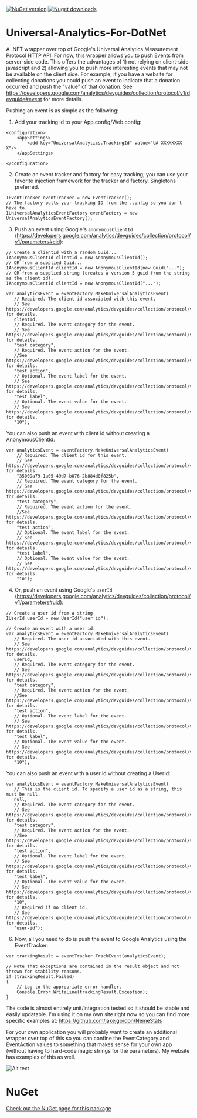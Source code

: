 [![NuGet version](http://img.shields.io/nuget/v/UniversalAnalyticsMeasurementProtocolWrapper.svg)](https://www.nuget.org/packages/UniversalAnalyticsMeasurementProtocolWrapper/)
[![Nuget downloads](http://img.shields.io/nuget/dt/UniversalAnalyticsMeasurementProtocolWrapper.svg)](http://www.nuget.org/packages/UniversalAnalyticsMeasurementProtocolWrapper/)

Universal-Analytics-For-DotNet
==============================

A .NET wrapper over top of Google's Universal Analytics Measurement Protocol HTTP API. For now, this wrapper allows you to push Events from server-side code. This offers the advantages of 1) not relying on client-side javascript and 2) allowing you to push more interesting events that may not be available on the client side. For example, if you have a website for collecting donations you could push an event to indicate that a donation occurred and push the "value" of that donation. See https://developers.google.com/analytics/devguides/collection/protocol/v1/devguide#event for more details.

Pushing an event is as simple as the following:

1. Add your tracking id to your App.config/Web.config:
```
<configuration>
    <appSettings>
        <add key="UniversalAnalytics.TrackingId" value="UA-XXXXXXXX-X"/>
    </appSettings>
    ...
</configuration>
```

2. Create an event tracker and factory for easy tracking; you can use your favorite injection framework for the tracker and factory. Singletons preferred.
```
IEventTracker eventTracker = new EventTracker();
// The factory pulls your tracking ID from the .config so you don't have to.
IUniversalAnalyticsEventFactory eventFactory = new UniversalAnalyticsEventFactory();
```

3. Push an event using Google's `anonymousClientId` (https://developers.google.com/analytics/devguides/collection/protocol/v1/parameters#cid):
```
// Create a clientId with a random Guid...
IAnonymousClientId clientId = new AnonymousClientId();
// OR from a supplied Guid...
IAnonymousClientId clientId = new AnonymousClientId(new Guid("...");
// OR from a supplied string (creates a version 5 guid from the string as the client id).
IAnonymousClientId clientId = new AnonymousClientId("...");

var analyticsEvent = eventFactory.MakeUniversalAnalyticsEvent(
   // Required. The client id associated with this event.
   // See https://developers.google.com/analytics/devguides/collection/protocol/v1/parameters#cid for details.
   clientId,
   // Required. The event category for the event. 
   // See https://developers.google.com/analytics/devguides/collection/protocol/v1/parameters#ec for details.
   "test category",
   // Required. The event action for the event. 
   //See https://developers.google.com/analytics/devguides/collection/protocol/v1/parameters#ea for details.
   "test action",
   // Optional. The event label for the event.
   // See https://developers.google.com/analytics/devguides/collection/protocol/v1/parameters#el for details.
   "test label",
   // Optional. The event value for the event.
   // See https://developers.google.com/analytics/devguides/collection/protocol/v1/parameters#ev for details.
   "10");
```

You can also push an event with client id without creating a AnonymousClientId:
```
var analyticsEvent = eventFactory.MakeUniversalAnalyticsEvent(
	// Required. The client id for this event. 
	// See https://developers.google.com/analytics/devguides/collection/protocol/v1/parameters#cid for details.
	"35009a79-1a05-49d7-b876-2b884d0f825b",
	// Required. The event category for the event. 
	// See https://developers.google.com/analytics/devguides/collection/protocol/v1/parameters#ec for details.
	"test category",
	// Required. The event action for the event. 
	//See https://developers.google.com/analytics/devguides/collection/protocol/v1/parameters#ea for details.
	"test action",
	// Optional. The event label for the event.
	// See https://developers.google.com/analytics/devguides/collection/protocol/v1/parameters#el for details.
	"test label",
	// Optional. The event value for the event.
	// See https://developers.google.com/analytics/devguides/collection/protocol/v1/parameters#ev for details.
	"10");
```


4. Or, push an event using Google's `userId` (https://developers.google.com/analytics/devguides/collection/protocol/v1/parameters#uid):
```
// Create a user id from a string
IUserId userId = new UserId("user id");

// Create an event with a user id:
var analyticsEvent = eventFactory.MakeUniversalAnalyticsEvent(
   // Required. The user id associated with this event.
   // See https://developers.google.com/analytics/devguides/collection/protocol/v1/parameters#uid for details.
   userId,
   // Required. The event category for the event. 
   // See https://developers.google.com/analytics/devguides/collection/protocol/v1/parameters#ec for details.
   "test category",
   // Required. The event action for the event. 
   //See https://developers.google.com/analytics/devguides/collection/protocol/v1/parameters#ea for details.
   "test action",
   // Optional. The event label for the event.
   // See https://developers.google.com/analytics/devguides/collection/protocol/v1/parameters#el for details.
   "test label",
   // Optional. The event value for the event.
   // See https://developers.google.com/analytics/devguides/collection/protocol/v1/parameters#ev for details.
   "10");
```

You can also push an event with a user id without creating a UserId:
```
var analyticsEvent = eventFactory.MakeUniversalAnalyticsEvent(
   // This is the client id. To specify a user id as a string, this must be null.
   null,
   // Required. The event category for the event. 
   // See https://developers.google.com/analytics/devguides/collection/protocol/v1/parameters#ec for details.
   "test category",
   // Required. The event action for the event. 
   //See https://developers.google.com/analytics/devguides/collection/protocol/v1/parameters#ea for details.
   "test action",
   // Optional. The event label for the event.
   // See https://developers.google.com/analytics/devguides/collection/protocol/v1/parameters#el for details.
   "test label",
   // Optional. The event value for the event.
   // See https://developers.google.com/analytics/devguides/collection/protocol/v1/parameters#ev for details.
   "10",
   // Required if no client id. 
   // See https://developers.google.com/analytics/devguides/collection/protocol/v1/parameters#uid for details.
   "user-id");
```

6. Now, all you need to do is push the event to Google Analytics using the EventTracker:

```
var trackingResult = eventTracker.TrackEvent(analyticsEvent);

// Note that exceptions are contained in the result object and not thrown for stability reasons.
if (trackingResult.Failed)
{
	// Log to the appropriate error handler.
	Console.Error.WriteLine(trackingResult.Exception);
}
```

The code is almost entirely unit/integration tested so it should be stable and easily updatable. I'm using it on my own site right now so you can find more specific examples at: https://github.com/jakejgordon/NemeStats 

For your own application you will probably want to create an additional wrapper over top of this so you can confine the EventCategory and EventAction values to something that makes sense for your own app (without having to hard-code magic strings for the parameters). My website has examples of this as well.

![Alt text](https://raw.githubusercontent.com/jakejgordon/Universal-Analytics-For-DotNet/master/universal_analytics_realtime_events_screenshot.jpg?raw=true "Screenshot of Real-Time Events After Pushing Data")

# NuGet
[Check out the NuGet page for this package](https://www.nuget.org/packages/UniversalAnalyticsMeasurementProtocolWrapper/)

